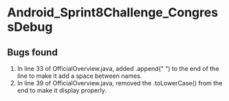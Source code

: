 # Android_Sprint8Challenge_CongressDebug

## Bugs found

1.  In line 33 of OfficialOverview.java, added .append(" ") to the end of the line to make it add a space between names.
2.  In line 39 of OfficialOverview.java, removed the .toLowerCase() from the end to make it display properly.